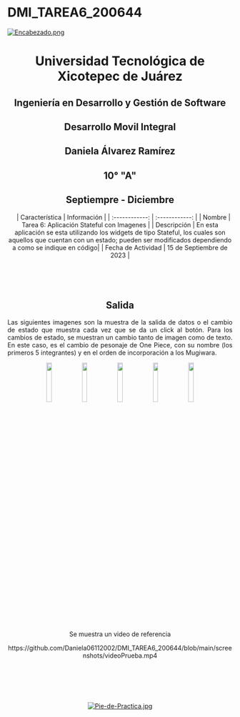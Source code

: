 # DMI_TAREA6_200644

[![Encabezado.png](https://i.postimg.cc/PJKtvHNC/Encabezado.png)](https://postimg.cc/K3kXCdPb)

<div align="center">
  
# Universidad Tecnológica de Xicotepec de Juárez

## Ingeniería en Desarrollo y Gestión de Software

## Desarrollo Movil Integral

## Daniela Álvarez Ramírez
 
## 10° "A"

## Septiempre - Diciembre


&nbsp;
&nbsp;
|  Característica |  Información |
| :------------: | :------------: |
| Nombre  |  Tarea 6: Aplicación Stateful con Imagenes |
| Descripción  |  En esta aplicación se esta utilizando los widgets de tipo Stateful, los cuales son aquellos que cuentan con un estado; pueden ser modificados dependiendo a como se indique en código|
|  Fecha de Actividad  |  15 de Septiembre de 2023  |

&nbsp;
&nbsp;

&nbsp;
&nbsp;

## Salida
<p align="justify">
  Las siguientes imagenes son la muestra de la salida de datos o el cambio de estado que muestra cada vez que se da un click al botón.
  Para los cambios de estado, se muestran un cambio tanto de imagen como de texto. En este caso, es el cambio de pesonaje de One Piece, con su nombre (los primeros 5 integrantes) y en el orden de incorporación a los Mugiwara.
</p>
<p  align="center">
  <img src="https://github.com/Daniela06112002/DMI_TAREA6_200644/blob/main/screenshots/luffy1.jpg" width="15%"/>
  <img src="https://github.com/Daniela06112002/DMI_TAREA6_200644/blob/main/screenshots/zoro2.jpg" width="15%"/>
  <img src="https://github.com/Daniela06112002/DMI_TAREA6_200644/blob/main/screenshots/nami3.jpg" width="15%"/>
  <img src="https://github.com/Daniela06112002/DMI_TAREA6_200644/blob/main/screenshots/ussop4.jpg" width="15%"/>
  <img src="https://github.com/Daniela06112002/DMI_TAREA6_200644/blob/main/screenshots/sanji4.jpg" width="15%"/>
</p>

<p>
  Se muestra un video de referencia 
</p>
<p  align="center">
  https://github.com/Daniela06112002/DMI_TAREA6_200644/blob/main/screenshots/videoPrueba.mp4
</p>




<br>
<br>
<br>
<br>

[![Pie-de-Practica.jpg](https://i.postimg.cc/MKKZ2nrV/Pie-de-Practica.jpg)](https://postimg.cc/WtCc01V1)

